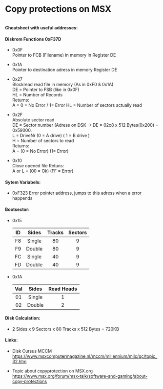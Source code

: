 # Copy protections on MSX  

\
**Cheatsheet with useful addresses:**  


#### Diskrom Functions 0xF37D  

- 0x0F  
Pointer to FCB (Filename) in memory in Register DE
- 0x1A  
Pointer to destination adress in memory Register DE
- 0x27  
Blockread read file in memory (As in 0xF0 & 0x1A)  
DE = Pointer to FSB (like in 0x0F)  
HL = Number of Records  
Returns:  
A = 0 = No Error / 1= Error
HL = Number of sectors actually read

- 0x2F  
Absolute sector read  
DE = Sector number (Adress on DSK -> DE = 02c8 x 512 Bytes(0x200) = 0x59000.  
L = DriveNr (0 = A drive) ( 1 = B drive )  
H = Number of sectors to read  
Returns:  
A = (0 = No Error) (1= Error)  

- 0x10  
Close opened file 
Retuns:  
A or L = (00 = Ok) (FF = Error)  


 #### Sytem Variabels:  
- 0xF323 Error pointer address, jumps to this adress when a error happends  

#### Bootsector:
- 0x15

  | ID | Sides | Tracks | Sectors |
  | :------------: | :------------: | :------------: | :------------: |
  | F8 | Single | 80 | 9 |
  | F9 | Double | 80 | 9 |
  | FC | Single | 40 | 9 |
  | FD | Double | 40 | 9 |

- 0x1A

  | Val | Sides | Read Heads|
  | :------------: | :------------: | :------------: |
  | 01 | Single | 1 |
  | 02 | Double | 2 |


#### Disk Calculation:
- 2 Sides x 9 Sectors x 80 Tracks x 512 Bytes = 720KB

#### Links:

- Disk Cursus MCCM  
https://www.msxcomputermagazine.nl/mccm/millennium/milc/gc/topic_32.htm

- Topic about copyprotection on MSX.org  
https://www.msx.org/forum/msx-talk/software-and-gaming/about-copy-protections
